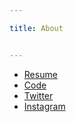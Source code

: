 ```yaml
---

title: About


---
```


* [Resume](https://github.com/yuqingliu19/Data-Studio-Projects/blob/master/Yuqing%20Liu.pdf)
* [Code](https://github.com/yuqingliu19)
* [Twitter](https://twitter.com/yuqingliu19)
* [Instagram](https://www.instagram.com/yuqing_19)